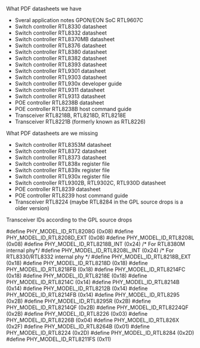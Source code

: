 What PDF datasheets we have

- Sveral application notes GPON/EON SoC RTL9607C 
- Switch controller RTL8330 datasheet
- Switch controller RTL8332 datasheet
- Switch controller RTL8370MB datasheet
- Switch controller RTL8376 datasheet
- Switch controller RTL8380 datasheet
- Switch controller RTL8382 datasheet
- Switch controller RTL8393 datasheet
- Switch controller RTL9301 datasheet
- Switch controller RTL9303 datasheet
- Switch controller RTL930x developer guide 
- Switch controller RTL9311 datasheet 
- Switch controller RTL9313 datasheet
- POE controller RTL8238B datasheet
- POE controller RTL8238B host command guide
- Transceiver RTL8218B, RTL8218D, RTL8218E
- Transceiver RTL8221B (formerly known as RTL8226)

What PDF datasheets are we missing

- Switch controller RTL8353M datasheet
- Switch controller RTL8372 datasheet
- Switch controller RTL8373 datasheet
- Switch controller RTL838x register file
- Switch controller RTL839x register file
- Switch controller RTL930x register file
- Switch controller RTL9302B, RTL9302C, RTL930D datasheet
- POE controller RTL8239 datasheet
- POE controller RTL8239 host command guide
- Transceiver RTL8224 (maybe RTL8284 in the GPL source drops is a older version)

Transceiver IDs according to the GPL source drops

#define PHY_MODEL_ID_RTL8208G           (0x08)
#define PHY_MODEL_ID_RTL8208D_EXT       (0x08)
#define PHY_MODEL_ID_RTL8208L           (0x08)
#define PHY_MODEL_ID_RTL8218B_INT       (0x24) /* For RTL8380M internal phy*/
#define PHY_MODEL_ID_RTL8208L_INT       (0x24) /* For RTL8330/RTL8332 internal phy */
#define PHY_MODEL_ID_RTL8218B_EXT       (0x18)
#define PHY_MODEL_ID_RTL8218D           (0x18)
#define PHY_MODEL_ID_RTL8218FB          (0x18)
#define PHY_MODEL_ID_RTL8214FC          (0x18)
#define PHY_MODEL_ID_RTL8218E           (0x18)
#define PHY_MODEL_ID_RTL8214C           (0x14)
#define PHY_MODEL_ID_RTL8214B           (0x14)
#define PHY_MODEL_ID_RTL8212B           (0x14)
#define PHY_MODEL_ID_RTL8214FB          (0x14)
#define PHY_MODEL_ID_RTL8295            (0x2B)
#define PHY_MODEL_ID_RTL8295R           (0x2B)
#define PHY_MODEL_ID_RTL8214QF          (0x2B)
#define PHY_MODEL_ID_RTL8224QF          (0x2B)
#define PHY_MODEL_ID_RTL8226            (0x03)
#define PHY_MODEL_ID_RTL8226B           (0x04)
#define PHY_MODEL_ID_RTL826X            (0x2F)
#define PHY_MODEL_ID_RTL8264B           (0x01)
#define PHY_MODEL_ID_RTL8224            (0x2D)
#define PHY_MODEL_ID_RTL8284            (0x2D)
#define PHY_MODEL_ID_RTL8211FS          (0x11)
